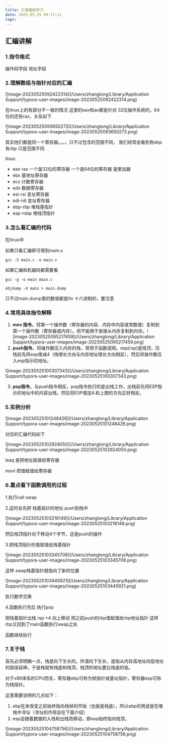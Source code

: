 ```yaml
---
title: 汇编基础学习
date: 2023-05-25 09:17:11
tags: 
---
```




## 汇编讲解



### 1.指令格式

操作码字段	地址字段



### 2.理解数组与指针对应的汇编

![image-20230525092422314](/Users/zhanglong/Library/Application Support/typora-user-images/image-20230525092422314.png)

在linux上的有部分不一致的情况  这里的eax和ax都是针对 32位操作系统的，64位的还有rax，关系如下

![image-20230525093650273](/Users/zhanglong/Library/Application Support/typora-user-images/image-20230525093650273.png)

其实他们都是同一个寄存器。。。。只不过包含的范围不同， 我们经常会看到有ebp 有rbp   只是范围不同

linux:

- eax   rax 一个是32位的寄存器   一个是64位的寄存器   是累加器
- ebx 基地址寄存器
- ecx 计数寄存器
- edx 数据寄存器
- esi-rsi 变址寄存器
- edi-rdi 变址寄存器
- ebp-rbp 堆栈基指针
- esp-rsbp 堆栈顶指针



### 3.怎么看汇编的代码

在linux中

如果只看汇编即可得到main.s

```
gcc -S main.c -o main.s
```

如果汇编和机器码都需要看

```
gcc -g -o main main.c
```

```
objdump -d main > main.dump
```

只不过main.dump里的数值都是0x 十六进制的，要注意



### 4.常用具体指令解释

1. **mov 指令**。将第一个操作数（寄存器的内容、内存中内容或常数值）复制到第一个操作数（寄存器或内存）。但不能用于直接从内存复制到内存。![image-20230525095217459](/Users/zhanglong/Library/Application Support/typora-user-images/image-20230525095217459.png)
2. **push指令**。将操作数压入内存的栈，常用于函数调用。esp(rsp)是栈顶，压栈前先将esp值减4（栈增长方向与内存地址增长方向相反），然后将操作数压入esp指示的地址。

![image-20230525100307343](/Users/zhanglong/Library/Application Support/typora-user-images/image-20230525100307343.png)

3. **pop指令**。与push指令相反，pop指令执行的是出栈工作，出栈前先将ESP指示的地址中的内容出栈，然后将ESP值加4.和上图的方向正好相反。





### 5.实例分析

![image-20230525101248426](/Users/zhanglong/Library/Application Support/typora-user-images/image-20230525101248426.png)



对应的汇编代码如下

![image-20230525102924050](/Users/zhanglong/Library/Application Support/typora-user-images/image-20230525102924050.png)

leaq 是把地址赋值给寄存器

movl 把值赋值给寄存器



### 6.重点看下函数调用的过程

1.执行call swap

2.这时会先把  栈基指针的地址 push到栈中

![image-20230525103216149](/Users/zhanglong/Library/Application Support/typora-user-images/image-20230525103216149.png)

然后栈顶指针向下移动4个字节，这是push的操作

3.把栈顶指针的值赋值给栈基指针

![image-20230525103345708](/Users/zhanglong/Library/Application Support/typora-user-images/image-20230525103345708.png)

这样 swap栈基指针就指向了新的位置

![image-20230525103445921](/Users/zhanglong/Library/Application Support/typora-user-images/image-20230525103445921.png)

执行数字交换

4.函数执行完后 执行pop

把栈基指针出栈  rsp +4 向上移动  把之前push的rbp值赋值给rbp地址指针  这样rbp又回到了main函数执行swap之处

函数继续执行



### 7.关于栈

首先必须明确一点，栈是向下生长的。所谓向下生长，是指从内存高地址向低地址的路径延伸。于是栈就有栈底和栈顶，栈顶的地址要比栈底的低。

对于x86体系的CPU而言，寄存器ebp可称为帧指针或基址指针，寄存器esp可称为栈指针。

这里需要说明的几点如下：

1. ebp在未改变之前始终指向栈帧的开始（也就是栈底），所以ebp的用途是在堆栈中寻址（寻址的作用会在下面介绍）
2. esp会随着数据的入栈和出栈而移动，即esp始终指向栈顶。

![image-20230525104758756](/Users/zhanglong/Library/Application Support/typora-user-images/image-20230525104758756.png)
